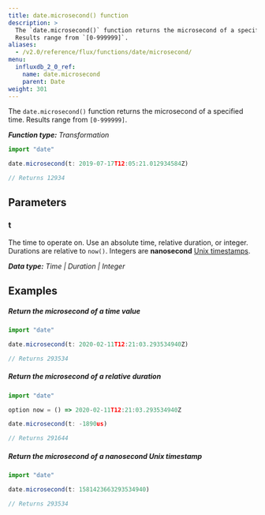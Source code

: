 ```yaml
---
title: date.microsecond() function
description: >
  The `date.microsecond()` function returns the microsecond of a specified time.
  Results range from `[0-999999]`.
aliases:
  - /v2.0/reference/flux/functions/date/microsecond/
menu:
  influxdb_2_0_ref:
    name: date.microsecond
    parent: Date
weight: 301
---
```


The `date.microsecond()` function returns the microsecond of a specified time.
Results range from `[0-999999]`.

_**Function type:** Transformation_  

```js
import "date"

date.microsecond(t: 2019-07-17T12:05:21.012934584Z)

// Returns 12934
```

## Parameters

### t
The time to operate on.
Use an absolute time, relative duration, or integer.
Durations are relative to `now()`.
Integers are **nanosecond** [Unix timestamps](/v2.0/reference/glossary/#unix-timestamp).

_**Data type:** Time | Duration | Integer_

## Examples

##### Return the microsecond of a time value
```js
import "date"

date.microsecond(t: 2020-02-11T12:21:03.293534940Z)

// Returns 293534
```

##### Return the microsecond of a relative duration
```js
import "date"

option now = () => 2020-02-11T12:21:03.293534940Z

date.microsecond(t: -1890us)

// Returns 291644
```

##### Return the microsecond of a nanosecond Unix timestamp
```js
import "date"

date.microsecond(t: 1581423663293534940)

// Returns 293534
```
